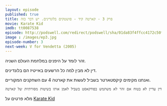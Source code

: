 ```yaml
---
layout: episode
published: true
title: פרק 3 - קארטה קיד - פושטקים בלונדינים. יש דבר כזה
movie: Karate Kid
imdb: tt0087538
episode: http://podswell.com/redirect/podswell/sha/01da83f4ffcc4172c50f73ff187ee2285009ad9a.mp3?name=movietalker
image : /images/ep3.jpg
episode-number: 3
next-week: V for Vendetta (2005)
---
```

זהר לומד על היפנים במלחמת העולם השניה.

דין לא מבין למה כל הרשעים באייטיז הם בלונדינים.

ואנחנו מקימים קיקסטארטר בשביל לעשות את קארטה 4 עם השחקנים המקוריים.

`דין עדיין לא בטוח אם זהר לא משתמש בפודקאסט בשביל לאמן אותו בשיטות מסורתיות של קארטה
`


מלא פרטים על [Karate Kid](http://www.imdb.com/title/tt0087538/)

 

 

 
